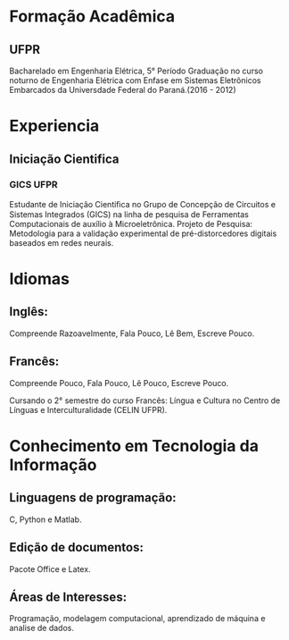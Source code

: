 # Formação Acadêmica
## UFPR
Bacharelado em Engenharia Elétrica, 5° Período Graduação no curso noturno de Engenharia Elétrica com Enfase em Sistemas Eletrônicos Embarcados da Universdade Federal do Paraná.(2016 - 2012)

# Experiencia
## Iniciação Cientifica
### GICS UFPR
Estudante de Iniciação Cientiﬁca no Grupo de Concepção de Circuitos e Sistemas Integrados (GICS) na linha de pesquisa de Ferramentas Computacionais de auxílio à Microeletrônica. Projeto de Pesquisa: Metodologia para a validação experimental de pré-distorcedores digitais baseados em redes neurais.

# Idiomas
## Inglês:
Compreende Razoavelmente, Fala Pouco, Lê Bem, Escreve Pouco.

## Francês:
Compreende Pouco, Fala Pouco, Lê Pouco, Escreve Pouco.

Cursando o 2° semestre do curso Francês: Língua e Cultura no Centro de Línguas e Interculturalidade (CELIN UFPR).

# Conhecimento em Tecnologia da Informação
## Linguagens de programação: 
C, Python e Matlab.

## Edição de documentos: 
Pacote Office e Latex.

## Áreas de Interesses: 
Programação, modelagem computacional, aprendizado de máquina e analise de dados.
